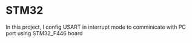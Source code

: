 # STM32
In this project, I config USART in interrupt mode to comminicate with PC port using STM32_F446 board
